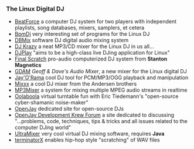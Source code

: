 ### The Linux Digital DJ

  * [BeatForce](http://www.beatforce.org) a computer DJ system for two players with independent playlists, song databases, mixers, samplers, et cetera 
  * [BpmDj](http://bpmdj.sourceforge.net/) very interesting set of programs for the Linux DJ 
  * [DBMix](http://DBMix.sourceforge.net/) software DJ digital audio mixing system 
  * [DJ Krazy](http://svn.digium.com/view/djkrazy/) a neat MP3/CD mixer for the Linux DJ in us all... 
  * [DJPlay](http://djplay.sourceforge.net/) "aims to be a high-class live DJing application for Linux" 
  * [Final Scratch](http://www.finalscratch.com) pro-audio computerized DJ system from **Stanton Magnetics**
  * [GDAM](http://www.ffem.org/gdam/) _Geoff & Dave's Audio Mixer_, a new mixer for the Linux digital DJ 
  * [Jay'O'Rama](http://www.openjay.org/jayorama/) cool DJ tool for PCM/MP3/OGG playback and manipulation 
  * [Mixxx](http://mixxx.sourceforge.net/) a cool DJ mixer from the Andersen brothers 
  * [MP3Mixer](http://szyzyg.arm.ac.uk/~spm/mp3mixer.html) a system for mixing multiple MPEG audio streams in realtime 
  * [Oolaboola](http://www.hyperreal.org/~est/oolaboola/) virtual turntable fun with Eric Tiedemann's "open-source cyber-shamanic noise-maker" 
  * [OpenJay](http://www.openjay.org) dedicated site for open-source DJs 
  * [OpenJay Development Krew Forum](http://www.openjay.org/ojdk/) a site dedicated to discussing "...problems, code, techniques, tips & tricks and all issues related to the computer DJing world" 
  * [UltraMixer](http://www.ultramixer.com) very cool virtual DJ mixing software, requires **Java**
  * [terminatorX](http://terminatorx.org) enables hip-hop style "scratching" of WAV files 

